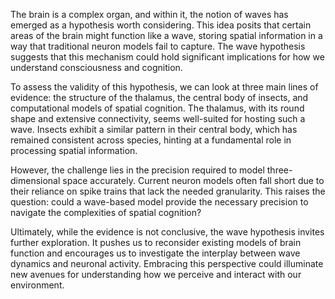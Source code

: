 The brain is a complex organ, and within it, the notion of waves has emerged as a hypothesis worth considering. This idea posits that certain areas of the brain might function like a wave, storing spatial information in a way that traditional neuron models fail to capture. The wave hypothesis suggests that this mechanism could hold significant implications for how we understand consciousness and cognition.

To assess the validity of this hypothesis, we can look at three main lines of evidence: the structure of the thalamus, the central body of insects, and computational models of spatial cognition. The thalamus, with its round shape and extensive connectivity, seems well-suited for hosting such a wave. Insects exhibit a similar pattern in their central body, which has remained consistent across species, hinting at a fundamental role in processing spatial information.

However, the challenge lies in the precision required to model three-dimensional space accurately. Current neuron models often fall short due to their reliance on spike trains that lack the needed granularity. This raises the question: could a wave-based model provide the necessary precision to navigate the complexities of spatial cognition?

Ultimately, while the evidence is not conclusive, the wave hypothesis invites further exploration. It pushes us to reconsider existing models of brain function and encourages us to investigate the interplay between wave dynamics and neuronal activity. Embracing this perspective could illuminate new avenues for understanding how we perceive and interact with our environment.
